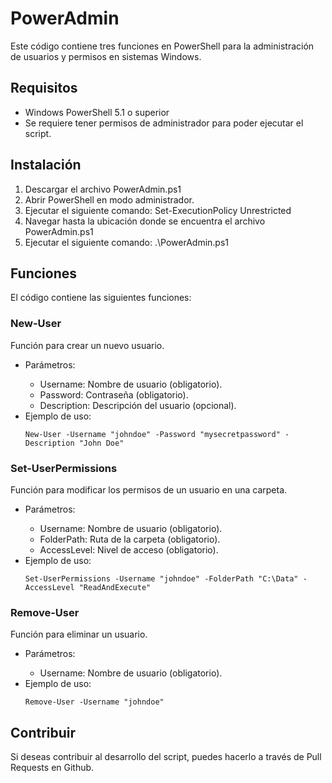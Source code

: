<html>

  <body>
    <h1>PowerAdmin</h1>
    <p>Este código contiene tres funciones en PowerShell para la administración de usuarios y permisos en sistemas Windows.</p>
    <h2>Requisitos</h2>
    <ul>
      <li>Windows PowerShell 5.1 o superior</li>
      <li>Se requiere tener permisos de administrador para poder ejecutar el script.</li>
    </ul>
    <h2>Instalación</h2>
    <ol>
      <li>Descargar el archivo PowerAdmin.ps1</li>
      <li>Abrir PowerShell en modo administrador.</li>
      <li>Ejecutar el siguiente comando: Set-ExecutionPolicy Unrestricted</li>
      <li>Navegar hasta la ubicación donde se encuentra el archivo PowerAdmin.ps1</li>
      <li>Ejecutar el siguiente comando: .\PowerAdmin.ps1</li>
    </ol>
    <h2>Funciones</h2>
    <p>El código contiene las siguientes funciones:</p>
    <h3>New-User</h3>
    <p>Función para crear un nuevo usuario.</p>
    <ul>
      <li>Parámetros:</li>
      <ul>
        <li>Username: Nombre de usuario (obligatorio).</li>
        <li>Password: Contraseña (obligatorio).</li>
        <li>Description: Descripción del usuario (opcional).</li>
      </ul>
      <li>Ejemplo de uso:</li>
      <pre><code>New-User -Username "johndoe" -Password "mysecretpassword" -Description "John Doe"</code></pre>
    </ul>
    <h3>Set-UserPermissions</h3>
    <p>Función para modificar los permisos de un usuario en una carpeta.</p>
    <ul>
      <li>Parámetros:</li>
      <ul>
        <li>Username: Nombre de usuario (obligatorio).</li>
        <li>FolderPath: Ruta de la carpeta (obligatorio).</li>
        <li>AccessLevel: Nivel de acceso (obligatorio).</li>
      </ul>
      <li>Ejemplo de uso:</li>
      <pre><code>Set-UserPermissions -Username "johndoe" -FolderPath "C:\Data" -AccessLevel "ReadAndExecute"</code></pre>
    </ul>
    <h3>Remove-User</h3>
    <p>Función para eliminar un usuario.</p>
    <ul>
      <li>Parámetros:</li>
      <ul>
        <li>Username: Nombre de usuario (obligatorio).</li>
      </ul>
      <li>Ejemplo de uso:</li>
      <pre><code>Remove-User -Username "johndoe"</code></pre>
    </ul>
    <h2>Contribuir</h2>
    <p>Si deseas contribuir al desarrollo del script, puedes hacerlo a través de Pull Requests en Github.</p>
  </body>
</html>
